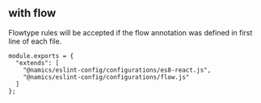 ## with flow
Flowtype rules will be accepted if the flow annotation was defined in first line of each file.
```
module.exports = {
  "extends": [
    "@namics/eslint-config/configurations/es8-react.js",
    "@namics/eslint-config/configurations/flow.js"
  ]
};
```

